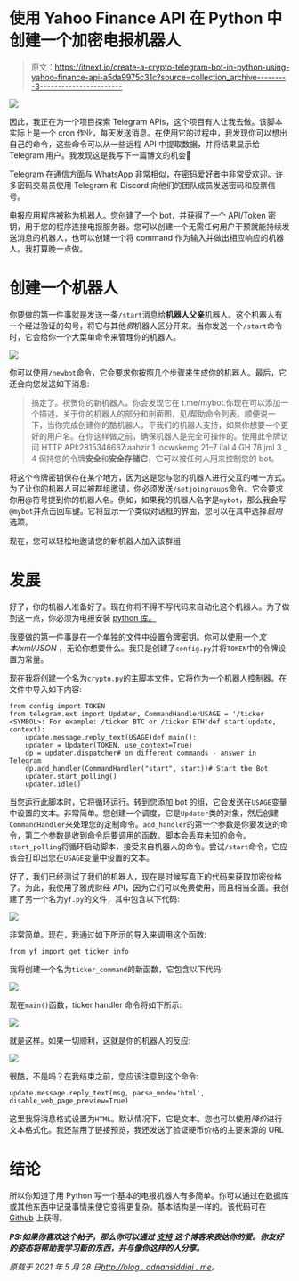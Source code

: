 # 使用 Yahoo Finance API 在 Python 中创建一个加密电报机器人

> 原文：<https://itnext.io/create-a-crypto-telegram-bot-in-python-using-yahoo-finance-api-a5da9975c31c?source=collection_archive---------3----------------------->

![](img/93e933fdc5e80754d73e122a22b8f429.png)

因此，我正在为一个项目探索 Telegram APIs，这个项目有人让我去做。该脚本实际上是一个 cron 作业，每天发送消息。在使用它的过程中，我发现你可以想出自己的命令，这些命令可以从一些远程 API 中提取数据，并将结果显示给 Telegram 用户。我发现这是我写下一篇博文的机会🙂

Telegram 在通信方面与 WhatsApp 非常相似，在密码爱好者中非常受欢迎。许多密码交易员使用 Telegram 和 Discord 向他们的团队成员发送密码和股票信号。

电报应用程序被称为机器人。您创建了一个 bot，并获得了一个 API/Token 密钥，用于您的程序连接电报服务器。您可以创建一个无需任何用户干预就能持续发送消息的机器人，也可以创建一个将 command 作为输入并做出相应响应的机器人。我打算晚一点做。

# 创建一个机器人

你要做的第一件事就是发送一条`/start`消息给**机器人父亲**机器人。这个机器人有一个经过验证的勾号，将它与其他*假*机器人区分开来。当你发送一个`/start`命令时，它会给你一个大菜单命令来管理你的机器人。

![](img/f1b079129d1ac0edf6025f2429040c70.png)

你可以使用`/newbot`命令，它会要求你按照几个步骤来生成你的机器人。最后，它还会向您发送如下消息:

> 搞定了。祝贺你的新机器人。你会发现它在 t.me/mybot.你现在可以添加一个描述，关于你的机器人的部分和剖面图，见/帮助命令列表。顺便说一下，当你完成创建你的酷机器人，平我们的机器人支持，如果你想要一个更好的用户名。在你这样做之前，确保机器人是完全可操作的。使用此令牌访问 HTTP API:2815346687:aahzir 1 iocwskemg 21–7 ilal 4 GH 78 jml 3 _ 4 保持您的令牌**安全**和**安全存储它**，它可以被任何人用来控制您的 bot。

将这个令牌密钥保存在某个地方，因为这是您与您的机器人进行交互的唯一方式。为了让你的机器人可以被群组邀请，你必须发送`/setjoingroups`命令。它会要求你用@符号提到你的机器人名。例如，如果我的机器人名字是`mybot`，那么我会写`@mybot`并点击回车键。它将显示一个类似对话框的界面，您可以在其中选择*启用*选项。

现在，您可以轻松地邀请您的新机器人加入该群组

# 发展

好了，你的机器人准备好了。现在你将不得不写代码来自动化这个机器人。为了做到这一点，你必须为电报安装 [python 库。](https://python-telegram-bot.org/)

我要做的第一件事是在一个单独的文件中设置令牌密钥。你可以使用一个*文本/xml/JSON* ，无论你想要什么。我只是创建了`config.py`并将`TOKEN`中的令牌设置为常量。

现在我将创建一个名为`crypto.py`的主脚本文件，它将作为一个机器人控制器。在文件中导入如下内容:

```
from config import TOKEN
from telegram.ext import Updater, CommandHandlerUSAGE = '/ticker <SYMBOL>: For example: /ticker BTC or /ticker ETH'def start(update, context):
    update.message.reply_text(USAGE)def main():
    updater = Updater(TOKEN, use_context=True)
    dp = updater.dispatcher# on different commands - answer in Telegram
    dp.add_handler(CommandHandler("start", start))# Start the Bot
    updater.start_polling()
    updater.idle()
```

当您运行此脚本时，它将循环运行。转到您添加 bot 的组，它会发送在`USAGE`变量中设置的文本。非常简单。您创建一个调度，它是`Updater`类的对象，然后创建`CommandHandler`来处理您的定制命令。`add_handler`的第一个参数是你要发送的命令，第二个参数是收到命令后要调用的函数。脚本会丢弃未知的命令。`start_polling`将循环启动脚本，接受来自机器人的命令。尝试`/start`命令，它应该会打印出您在`USAGE`变量中设置的文本。

好了，我们已经测试了我们的机器人，现在是时候写真正的代码来获取加密价格了。为此，我使用了雅虎财经 API，因为它们可以免费使用，而且相当全面。我创建了另一个名为`yf.py`的文件，其中包含以下代码:

![](img/b8a807d537fd047f29df93974f05e827.png)

非常简单。现在，我通过如下所示的导入来调用这个函数:

`from yf import get_ticker_info`

我将创建一个名为`ticker_command`的新函数，它包含以下代码:

![](img/3d5dbe0bde573f479b03390f3ae6ad52.png)

现在`main()`函数，ticker handler 命令将如下所示:

![](img/4cfad2115d08cf7cfde5393a0e24164e.png)

就是这样。如果一切顺利，这就是你的机器人的反应:

![](img/a9b273e2df3624294b6546e2130ccb71.png)

很酷，不是吗？在我结束之前，您应该注意到这个命令:

`update.message.reply_text(msg, parse_mode='html', disable_web_page_preview=True)`

这里我将消息格式设置为`HTML`。默认情况下，它是文本。您也可以使用*降价*进行文本格式化。我还禁用了链接预览，我还发送了验证硬币价格的主要来源的 URL

# 结论

所以你知道了用 Python 写一个基本的电报机器人有多简单。你可以通过在数据库或其他东西中记录事情来使它变得更复杂。基本结构是一样的。该代码可在 [Github](https://github.com/kadnan/PythonTelegramCryptoBot) 上获得。

***PS:如果你喜欢这个帖子，那么你可以通过*** [***支持***](http://blog.adnansiddiqi.me/support-this-content/) ***这个博客来表达你的爱。你友好的姿态将帮助我学习新的东西，并与像你这样的人分享。***

*原载于 2021 年 5 月 28 日*[*http://blog . adnansiddiqi . me*](http://blog.adnansiddiqi.me/create-crypto-telegram-bot-in-python-using-yahoo-finance-api/)*。*